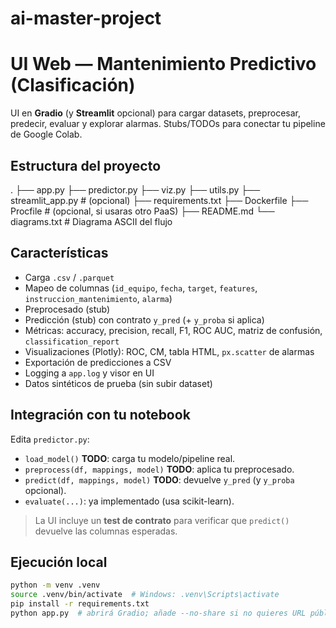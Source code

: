 # ai-master-project

# UI Web — Mantenimiento Predictivo (Clasificación)

UI en **Gradio** (y **Streamlit** opcional) para cargar datasets, preprocesar, predecir, evaluar y explorar alarmas. Stubs/TODOs para conectar tu pipeline de Google Colab.

## Estructura del proyecto
.
├── app.py
├── predictor.py
├── viz.py
├── utils.py
├── streamlit_app.py         # (opcional)
├── requirements.txt
├── Dockerfile
├── Procfile                 # (opcional, si usaras otro PaaS)
├── README.md
└── diagrams.txt             # Diagrama ASCII del flujo

## Características
- Carga `.csv` / `.parquet`
- Mapeo de columnas (`id_equipo`, `fecha`, `target`, `features`, `instruccion_mantenimiento`, `alarma`)
- Preprocesado (stub)
- Predicción (stub) con contrato `y_pred` (+ `y_proba` si aplica)
- Métricas: accuracy, precision, recall, F1, ROC AUC, matriz de confusión, `classification_report`
- Visualizaciones (Plotly): ROC, CM, tabla HTML, `px.scatter` de alarmas
- Exportación de predicciones a CSV
- Logging a `app.log` y visor en UI
- Datos sintéticos de prueba (sin subir dataset)

## Integración con tu notebook
Edita `predictor.py`:
- `load_model()` **TODO**: carga tu modelo/pipeline real.
- `preprocess(df, mappings, model)` **TODO**: aplica tu preprocesado.
- `predict(df, mappings, model)` **TODO**: devuelve `y_pred` (y `y_proba` opcional).
- `evaluate(...)`: ya implementado (usa scikit-learn).

> La UI incluye un **test de contrato** para verificar que `predict()` devuelve las columnas esperadas.

## Ejecución local

```bash
python -m venv .venv
source .venv/bin/activate  # Windows: .venv\Scripts\activate
pip install -r requirements.txt
python app.py  # abrirá Gradio; añade --no-share si no quieres URL pública